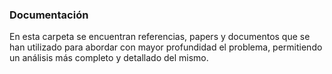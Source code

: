### Documentación

En esta carpeta se encuentran referencias, papers y documentos que se han utilizado para abordar con mayor profundidad el problema, permitiendo un análisis más completo y detallado del mismo.
